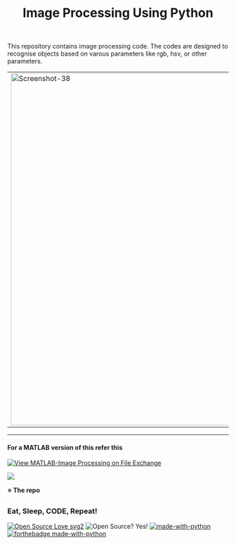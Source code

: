 
<h1 align='center'> Image Processing Using Python </h1> <br>



This repository contains image processing code. The codes are designed to recognise objects based on varous parameters like rgb, hsv, or other parameters.



<table>
  <tr>
<td><img src="https://i.ibb.co/Nt0jtNR/Screenshot-38.png" alt="Screenshot-38" border="0"  width="800">

</tr>
</table>







----------------------------------------------

#### For a MATLAB version of this refer this 

[![View MATLAB-Image Processing on File Exchange](https://www.mathworks.com/matlabcentral/images/matlab-file-exchange.svg)](https://in.mathworks.com/matlabcentral/fileexchange/99884-matlab-image-processing)

<a href="https://github.com/sahq-azhar/MATLAB-Image_Processing">
       <img src="https://img.shields.io/badge/GitHub-100000?style=for-the-badge&logo=github&logoColor=white" />
      </a>
                   

**⭐ The repo**



### Eat, Sleep, CODE, Repeat!

[![Open Source Love svg2](https://badges.frapsoft.com/os/v2/open-source.svg?v=103)](https://github.com/ellerbrock/open-source-badges/)
![Open Source? Yes!](https://badgen.net/badge/Open%20Source%20%3F/Yes%21/blue?icon=github) 
[![made-with-python](https://img.shields.io/badge/Made%20with-Python-1f425f.svg)](https://www.python.org/)<br>
[![forthebadge made-with-python](http://ForTheBadge.com/images/badges/made-with-python.svg)](https://www.python.org/)




